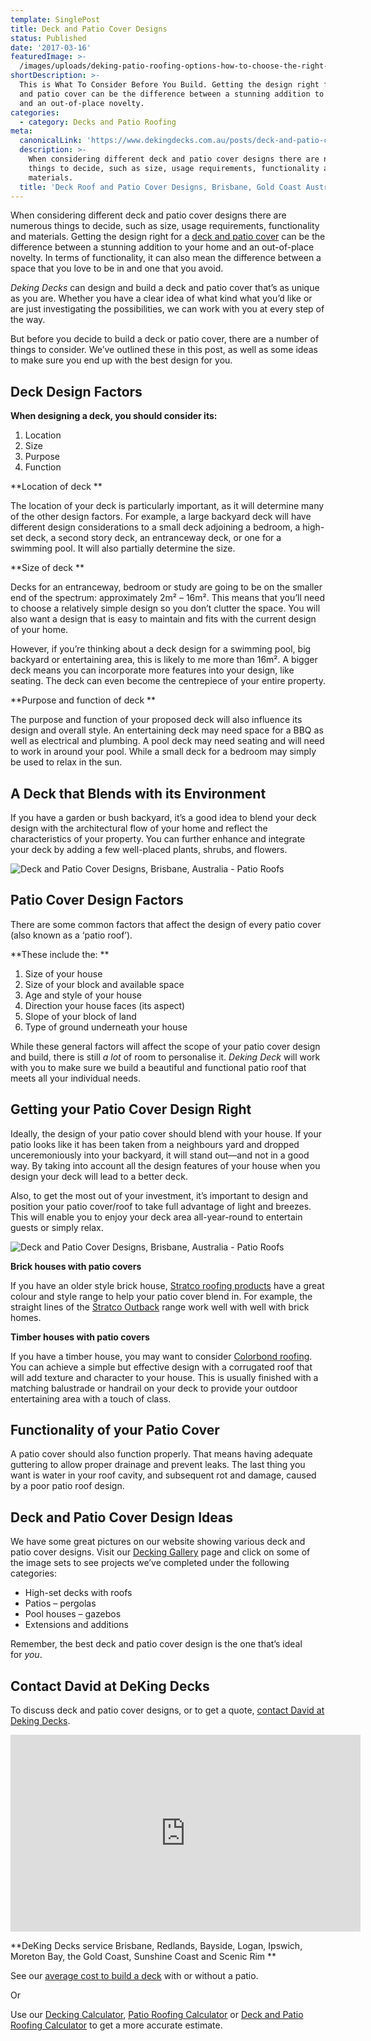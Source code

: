 ```yaml
---
template: SinglePost
title: Deck and Patio Cover Designs
status: Published
date: '2017-03-16'
featuredImage: >-
  /images/uploads/deking-patio-roofing-options-how-to-choose-the-right-patio-roof-and-why-they’re-always-a-good-option.jpg
shortDescription: >-
  This is What To Consider Before You Build. Getting the design right for a deck
  and patio cover can be the difference between a stunning addition to your home
  and an out-of-place novelty.
categories:
  - category: Decks and Patio Roofing
meta:
  canonicalLink: 'https://www.dekingdecks.com.au/posts/deck-and-patio-cover-designs/'
  description: >-
    When considering different deck and patio cover designs there are numerous
    things to decide, such as size, usage requirements, functionality and
    materials. 
  title: 'Deck Roof and Patio Cover Designs, Brisbane, Gold Coast Australia'
---
```

When considering different deck and patio cover designs there are numerous things to decide, such as size, usage requirements, functionality and materials. Getting the design right for a [deck and patio cover](https://www.dekingdecks.com.au/services/patio-roofs/) can be the difference between a stunning addition to your home and an out-of-place novelty. In terms of functionality, it can also mean the difference between a space that you love to be in and one that you avoid.

_Deking Decks_ can design and build a deck and patio cover that’s as unique as you are. Whether you have a clear idea of what kind what you’d like or are just investigating the possibilities, we can work with you at every step of the way.

But before you decide to build a deck or patio cover, there are a number of things to consider. We’ve outlined these in this post, as well as some ideas to make sure you end up with the best design for you.

## Deck Design Factors

**When designing a deck, you should consider its:**

1. Location
2. Size
3. Purpose
4. Function

**Location of deck
**

The location of your deck is particularly important, as it will determine many of the other design factors. For example, a large backyard deck will have different design considerations to a small deck adjoining a bedroom, a high-set deck, a second story deck, an entranceway deck, or one for a swimming pool. It will also partially determine the size.

**Size of deck
**

Decks for an entranceway, bedroom or study are going to be on the smaller end of the spectrum: approximately 2m² – 16m². This means that you’ll need to choose a relatively simple design so you don’t clutter the space. You will also want a design that is easy to maintain and fits with the current design of your home.

However, if you’re thinking about a deck design for a swimming pool, big backyard or entertaining area, this is likely to me more than 16m². A bigger deck means you can incorporate more features into your design, like seating. The deck can even become the centrepiece of your entire property.

**Purpose and function of deck
**

The purpose and function of your proposed deck will also influence its design and overall style. An entertaining deck may need space for a BBQ as well as electrical and plumbing. A pool deck may need seating and will need to work in around your pool. While a small deck for a bedroom may simply be used to relax in the sun.

## A Deck that Blends with its Environment

If you have a garden or bush backyard, it’s a good idea to blend your deck design with the architectural flow of your home and reflect the characteristics of your property. You can further enhance and integrate your deck by adding a few well-placed plants, shrubs, and flowers.

![Deck and Patio Cover Designs, Brisbane, Australia - Patio Roofs](/images/uploads/deck-and-patio-cover-designs-brisbane-australia-patio-roofs.jpg)

## Patio Cover Design Factors

There are some common factors that affect the design of every patio cover (also known as a ‘patio roof’).

**These include the:
**

1. Size of your house
2. Size of your block and available space
3. Age and style of your house
4. Direction your house faces (its aspect)
5. Slope of your block of land
6. Type of ground underneath your house

While these general factors will affect the scope of your patio cover design and build, there is still _a lot_ of room to personalise it. _Deking Deck_ will work with you to make sure we build a beautiful and functional patio roof that meets all your individual needs.

## Getting your Patio Cover Design Right

Ideally, the design of your patio cover should blend with your house. If your patio looks like it has been taken from a neighbours yard and dropped unceremoniously into your backyard, it will stand out—and not in a good way. By taking into account all the design features of your house when you design your deck will lead to a better deck.

Also, to get the most out of your investment, it’s important to design and position your patio cover/roof to take full advantage of light and breezes. This will enable you to enjoy your deck area all-year-round to entertain guests or simply relax.

![Deck and Patio Cover Designs, Brisbane, Australia - Patio Roofs](/images/uploads/how-does-a-patio-cover-add-value-to-a-home.jpg)

**Brick houses with patio covers**

If you have an older style brick house, [Stratco roofing products](https://www.stratco.com.au/products/roofing) have a great colour and style range to help your patio cover blend in. For example, the straight lines of the [Stratco Outback](https://www.stratco.com.au/products/patios/outback) range work well with well with brick homes.

**Timber houses with patio covers**

If you have a timber house, you may want to consider [Colorbond roofing](https://colorbond.com/products/roofing). You can achieve a simple but effective design with a corrugated roof that will add texture and character to your house. This is usually finished with a matching balustrade or handrail on your deck to provide your outdoor entertaining area with a touch of class.

## Functionality of your Patio Cover

A patio cover should also function properly. That means having adequate guttering to allow proper drainage and prevent leaks. The last thing you want is water in your roof cavity, and subsequent rot and damage, caused by a poor patio roof design.

## Deck and Patio Cover Design Ideas

We have some great pictures on our website showing various deck and patio cover designs. Visit our [Decking Gallery](https://www.dekingdecks.com.au/projects/) page and click on some of the image sets to see projects we’ve completed under the following categories:

* High-set decks with roofs
* Patios – pergolas
* Pool houses – gazebos
* Extensions and additions

Remember, the best deck and patio cover design is the one that’s ideal for <em>you</em>.

## Contact David at DeKing Decks

To discuss deck and patio cover designs, or to get a quote, [contact David at Deking Decks](https://www.dekingdecks.com.au/contact/).

<iframe src="https://www.youtube.com/embed/dghAJ8aBZGM?rel=0" width="560" height="315" frameborder="0" allowfullscreen="allowfullscreen"></iframe>

**DeKing Decks service Brisbane, Redlands, Bayside, Logan, Ipswich, Moreton Bay, the Gold Coast, Sunshine Coast and Scenic Rim
**

See our [average cost to build a deck](https://www.dekingdecks.com.au/posts/patio-installation-cost-timber-patio-and-roofing/) with or without a patio.

Or

Use our [Decking Calculator](https://www.dekingdecks.com.au/quote-calculator/), [Patio Roofing Calculator](https://www.dekingdecks.com.au/quote-calculator/) or [Deck and Patio Roofing Calculator](https://www.dekingdecks.com.au/quote-calculator/) to get a more accurate estimate.
